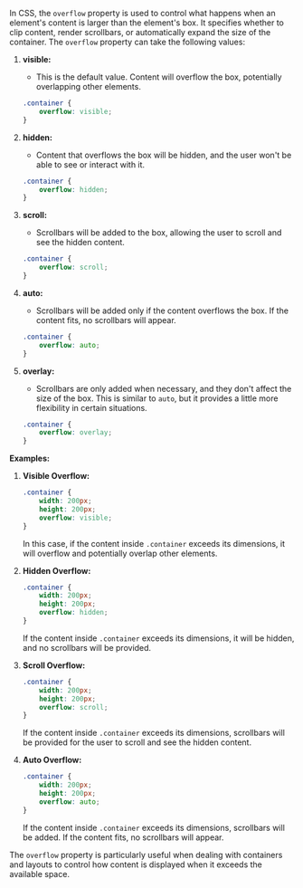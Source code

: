 In CSS, the `overflow` property is used to control what happens when an element's content is larger than the element's box. It specifies whether to clip content, render scrollbars, or automatically expand the size of the container. The `overflow` property can take the following values:

1. **visible:**
   - This is the default value. Content will overflow the box, potentially overlapping other elements.

   ```css
   .container {
       overflow: visible;
   }
   ```

2. **hidden:**
   - Content that overflows the box will be hidden, and the user won't be able to see or interact with it.

   ```css
   .container {
       overflow: hidden;
   }
   ```

3. **scroll:**
   - Scrollbars will be added to the box, allowing the user to scroll and see the hidden content.

   ```css
   .container {
       overflow: scroll;
   }
   ```

4. **auto:**
   - Scrollbars will be added only if the content overflows the box. If the content fits, no scrollbars will appear.

   ```css
   .container {
       overflow: auto;
   }
   ```

5. **overlay:**
   - Scrollbars are only added when necessary, and they don't affect the size of the box. This is similar to `auto`, but it provides a little more flexibility in certain situations.

   ```css
   .container {
       overflow: overlay;
   }
   ```

**Examples:**

1. **Visible Overflow:**
   ```css
   .container {
       width: 200px;
       height: 200px;
       overflow: visible;
   }
   ```

   In this case, if the content inside `.container` exceeds its dimensions, it will overflow and potentially overlap other elements.

2. **Hidden Overflow:**
   ```css
   .container {
       width: 200px;
       height: 200px;
       overflow: hidden;
   }
   ```

   If the content inside `.container` exceeds its dimensions, it will be hidden, and no scrollbars will be provided.

3. **Scroll Overflow:**
   ```css
   .container {
       width: 200px;
       height: 200px;
       overflow: scroll;
   }
   ```

   If the content inside `.container` exceeds its dimensions, scrollbars will be provided for the user to scroll and see the hidden content.

4. **Auto Overflow:**
   ```css
   .container {
       width: 200px;
       height: 200px;
       overflow: auto;
   }
   ```

   If the content inside `.container` exceeds its dimensions, scrollbars will be added. If the content fits, no scrollbars will appear.

The `overflow` property is particularly useful when dealing with containers and layouts to control how content is displayed when it exceeds the available space.